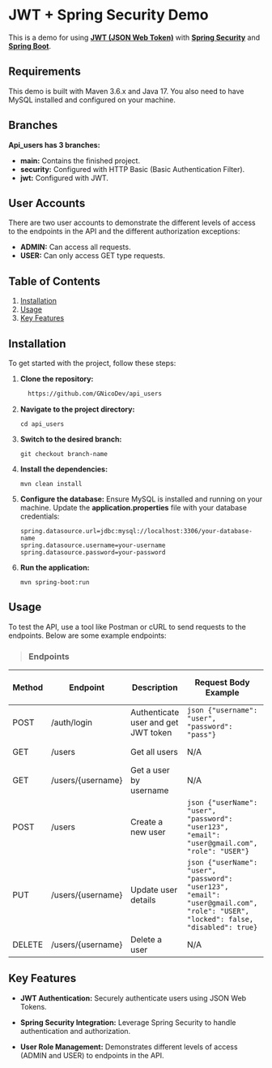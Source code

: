 # JWT + Spring Security Demo

This is a demo for using **[JWT (JSON Web Token)](https://jwt.io)** with **[Spring Security](https://spring.io/projects/spring-security)** and **[Spring Boot](https://spring.io/projects/spring-boot)**.

## Requirements

This demo is built with Maven 3.6.x and Java 17. You also need to have MySQL installed and configured on your machine.

## Branches

**Api_users has 3 branches:**

- **main:** Contains the finished project.
- **security:** Configured with HTTP Basic (Basic Authentication Filter).
- **jwt:** Configured with JWT.

## User Accounts

There are two user accounts to demonstrate the different levels of access to the endpoints in the API and the different authorization exceptions:

- **ADMIN:** Can access all requests.
- **USER:** Can only access GET type requests.

## Table of Contents

1. [Installation](#installation)
2. [Usage](#usage)
3. [Key Features](#key-features)

## Installation

To get started with the project, follow these steps:

1. **Clone the repository:**

   ```bash
     https://github.com/GNicoDev/api_users

 2. **Navigate to the project directory:**

    ```
    cd api_users

 3. **Switch to the desired branch:**

    ```
    git checkout branch-name

4. **Install the dependencies:**

   ```
   mvn clean install

5. **Configure the database:**
   Ensure MySQL is installed and running on your machine. Update the **application.properties** file with your database credentials:

   ```
   spring.datasource.url=jdbc:mysql://localhost:3306/your-database-name
   spring.datasource.username=your-username
   spring.datasource.password=your-password

   ```

6. **Run the application:**

   ```
   mvn spring-boot:run

## Usage

To test the API, use a tool like Postman or cURL to send requests to the endpoints. Below are some example endpoints:

>### Endpoints

| Method | Endpoint                  | Description                              | Request Body Example                      | Success Response Example                  | Error Codes                              | Access          |
|--------|----------------------------|------------------------------------------|-------------------------------------------|-------------------------------------------|-------------------------------------------|-----------------|
| POST   | /auth/login                | Authenticate user and get JWT token      | ```json {"username": "user", "password": "pass"}``` | 200 OK, {...}                             | 401 Unauthorized                          | PUBLIC          |
| GET    | /users                     | Get all users                            | N/A                                       | 200 OK, [{...}, {...}]                    | N/A                                       | ADMIN           |
| GET    | /users/{username}          | Get a user by username                   | N/A                                       | 200 OK, {...}                             | 404 Not Found                             | USER            |
| POST   | /users                     | Create a new user                        | ```json {"userName": "user", "password": "user123", "email": "user@gmail.com", "role": "USER"}``` | 201 Created, {...}                        | 400 Bad Request, 409 Conflict             | ADMIN           |
| PUT    | /users/{username}          | Update user details                      | ```json {"userName": "user", "password": "user123", "email": "user@gmail.com", "role": "USER", "locked": false, "disabled": true}``` | 200 OK, {...}                             | 400 Bad Request, 404 Not Found, 409 Conflict | ADMIN           |
| DELETE | /users/{username}          | Delete a user                            | N/A                                       | 200 OK                                    | 404 Not Found                             | ADMIN           |


## Key Features

- **JWT Authentication:** Securely authenticate users using JSON Web Tokens.

- **Spring Security Integration:** Leverage Spring Security to handle authentication and authorization.

- **User Role Management:** Demonstrates different levels of access (ADMIN and USER) to endpoints in the API.


